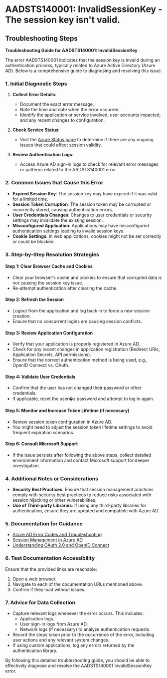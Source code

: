 # AADSTS140001: InvalidSessionKey - The session key isn't valid.


## Troubleshooting Steps
**Troubleshooting Guide for AADSTS140001: InvalidSessionKey**

The error AADSTS140001 indicates that the session key is invalid during an authentication process, typically related to Azure Active Directory (Azure AD). Below is a comprehensive guide to diagnosing and resolving this issue.

### 1. Initial Diagnostic Steps

1. **Collect Error Details**:
   - Document the exact error message.
   - Note the time and date when the error occurred.
   - Identify the application or service involved, user accounts impacted, and any recent changes to configuration.

2. **Check Service Status**:
   - Visit the [Azure Status page](https://status.azure.com/en-us/status) to determine if there are any ongoing issues that could affect session validity.

3. **Review Authentication Logs**:
   - Access Azure AD sign-in logs to check for relevant error messages or patterns related to the AADSTS140001 error.

### 2. Common Issues that Cause this Error

- **Expired Session Key**: The session key may have expired if it was valid for a limited time.
- **Session Token Corruption**: The session token may be corrupted or incorrectly stored, causing authentication errors.
- **User Credentials Changes**: Changes to user credentials or security settings may invalidate the existing session.
- **Misconfigured Application**: Applications may have misconfigured authentication settings leading to invalid session keys.
- **Cookie Settings**: In web applications, cookies might not be set correctly or could be blocked.

### 3. Step-by-Step Resolution Strategies

#### Step 1: Clear Browser Cache and Cookies

- Clear your browser's cache and cookies to ensure that corrupted data is not causing the session key issue.
- Re-attempt authentication after clearing the cache.

#### Step 2: Refresh the Session

- Logout from the application and log back in to force a new session creation.
- Ensure that no concurrent logins are causing session conflicts.

#### Step 3: Review Application Configuration

- Verify that your application is properly registered in Azure AD.
- Check for any recent changes in application registration (Redirect URIs, Application Secrets, API permissions).
- Ensure that the correct authentication method is being used, e.g., OpenID Connect vs. OAuth.

#### Step 4: Validate User Credentials

- Confirm that the user has not changed their password or other credentials.
- If applicable, reset the user�s password and attempt to log in again.

#### Step 5: Monitor and Increase Token Lifetime (if necessary)

- Review session token configuration in Azure AD.
- You might need to adjust the session token lifetime settings to avoid frequent expiration scenarios.

#### Step 6: Consult Microsoft Support

- If the issue persists after following the above steps, collect detailed environment information and contact Microsoft support for deeper investigation.
  
### 4. Additional Notes or Considerations

- **Security Best Practices**: Ensure that session management practices comply with security best practices to reduce risks associated with session hijacking or other vulnerabilities.
- **Use of Third-party Libraries**: If using any third-party libraries for authentication, ensure they are updated and compatible with Azure AD.

### 5. Documentation for Guidance

- [Azure AD Error Codes and Troubleshooting](https://learn.microsoft.com/en-us/azure/active-directory/develop/reference-aad-error-codes)
- [Session Management in Azure AD](https://learn.microsoft.com/en-us/azure/active-directory/develop/active-directory-protocols-oauth-code)
- [Understanding OAuth 2.0 and OpenID Connect](https://learn.microsoft.com/en-us/azure/active-directory/develop/v2-overview)

### 6. Test Documentation Accessibility

Ensure that the provided links are reachable:

1. Open a web browser.
2. Navigate to each of the documentation URLs mentioned above.
3. Confirm if they load without issues.

### 7. Advice for Data Collection

- Capture relevant logs whenever the error occurs. This includes:
  - Application logs.
  - User sign-in logs from Azure AD.
  - Network logs (if necessary) to analyze authentication requests.
- Record the steps taken prior to the occurrence of the error, including user actions and any relevant system changes.
- If using custom applications, log any errors returned by the authentication library.

By following this detailed troubleshooting guide, you should be able to effectively diagnose and resolve the AADSTS140001 InvalidSessionKey error.